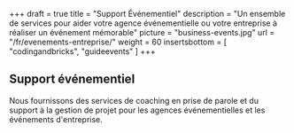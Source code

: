 +++
draft 			= true
title 			= "Support Événementiel"
description		= "Un ensemble de services pour aider votre agence événementielle ou votre entreprise à réaliser un événement mémorable"
picture			= "business-events.jpg"
url 				= "/fr/evenements-entreprise/"
weight			= 60
insertsbottom	= [	"codingandbricks", "guideevents" ]
+++

## Support événementiel
Nous fournissons des services de coaching en prise de parole et du support à la gestion de projet pour les agences événementielles et les événements d'entreprise.
